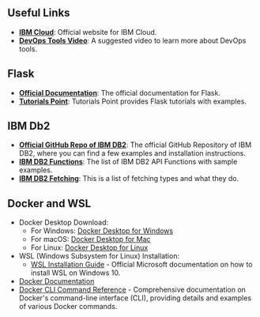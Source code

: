 <h2>Useful Links</h2>
<ul>
  <li><a href="https://cloud.ibm.com/login" target="_blank"><strong>IBM Cloud</strong></a>: Official website for IBM Cloud.</li>
  <li><a href="https://youtu.be/4It0D0Nw00c" target="_blank"><strong>DevOps Tools Video</strong></a>: A suggested video to learn more about DevOps tools.</li>
</ul>

<h2>Flask</h2>
<ul>
  <li><a href="https://flask.palletsprojects.com/en/2.3.x/quickstart/#a-minimal-application" target="_blank"><strong>Official Documentation</strong></a>: The official documentation for Flask.</li>
  <li><a href="https://www.tutorialspoint.com/flask/index.htm" target="_blank"><strong>Tutorials Point</strong></a>: Tutorials Point provides Flask tutorials with examples.</li>
</ul>

<h2>IBM Db2</h2>
<ul>
  <li><a href="https://github.com/ibmdb/python-ibmdb" target="_blank"><strong>Official GitHub Repo of IBM DB2</strong></a>: The official GitHub Repository of IBM DB2, where you can find a few examples and installation instructions.</li>
  <li><a href="https://github.com/ibmdb/python-ibmdb/wiki/APIs" target="_blank"><strong>IBM DB2 Functions</strong></a>: The list of IBM DB2 API Functions with sample examples.</li>
  <li><a href="https://www.ibm.com/docs/en/dscp/10.1.0?topic=db-fetching-rows-columns-from-result-sets" target="_blank"> <strong>IBM DB2 Fetching</strong></a>: This is a list of fetching types and what they do.</li>
</ul>

<h2>Docker and WSL</h2>
<ul>
  <li>
    Docker Desktop Download:
    <ul>
      <li>For Windows: <a href="https://www.docker.com/products/docker-desktop">Docker Desktop for Windows</a></li>
      <li>For macOS: <a href="https://www.docker.com/products/docker-desktop">Docker Desktop for Mac</a></li>
      <li>For Linux: <a href="https://www.docker.com/products/docker-desktop">Docker Desktop for Linux</a></li>
    </ul>
  </li>
  <li>
    WSL (Windows Subsystem for Linux) Installation:
    <ul>
      <li><a href="https://docs.microsoft.com/en-us/windows/wsl/install-win10">WSL Installation Guide</a> - Official Microsoft documentation on how to install WSL on Windows 10.</li>
    </ul>
  </li>
  <li><a href="https://docs.docker.com/">Docker Documentation</a></li>
  <li><a href="https://docs.docker.com/engine/reference/commandline/cli/">Docker CLI Command Reference</a> - Comprehensive documentation on Docker's command-line interface (CLI), providing details and examples of various Docker commands.</li>
</ul>
